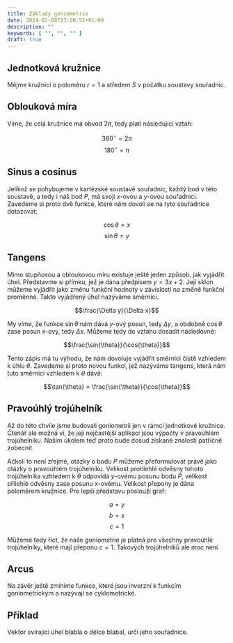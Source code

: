 ```yaml
---
title: Základy goniometrie
date: 2024-02-08T23:20:52+01:00
description: ""
keywords: [ "", "", "" ]
draft: true
---
```


## Jednotková kružnice

Mějme kružnici o poloměru $r = 1$ a středem $S$ v počátku soustavy souřadnic.

## Oblouková míra

Víme, že celá kružnice má obvod $2\pi$, tedy platí následující vztah:

$$ 360^\circ = 2\pi$$
$$ 180^\circ = \pi$$

## Sinus a cosinus

Jelikož se pohybujeme v kartézské soustavě souřadnic, každý bod v této soustavě, a tedy i náš bod $P$, má svoji $x$-ovou a $y$-ovou souřadnici. Zavedeme si proto dvě funkce, které nám dovolí se na tyto souřadnice dotazovat:

$$\cos{\theta} = x$$
$$\sin{\theta} = y$$

## Tangens

Mimo stupňovou a obloukovou míru existuje ještě jeden způsob, jak vyjádřit úhel. Představme si přímku, jež je dána předpisem $y = 3x + 2$. Její sklon můžeme vyjádřit jako změnu funkční hodnoty v závislosti na změně funkční proměnné. Takto vyjádřený úhel nazýváme směrnicí.

$$\frac{\Delta y}{\Delta x}$$

My víme, že funkce $\sin{\theta}$ nám dává $y$-ový posun, tedy $\Delta y$, a obdobně $\cos{\theta}$ zase posun $x$-ový, tedy $\Delta x$. Můžeme tedy do vztahu dosadit následovně:

$$\frac{\sin{\theta}}{\cos{\theta}}$$

Tento zápis má tu výhodu, že nám dovoluje vyjádřit směrnici čistě vzhledem k úhlu $\theta$. Zavedeme si proto novou funkci, jež nazýváme tangens, která nám tuto směrnici vzhledem k $\theta$ dává:

$$\tan{\theta} = \frac{\sin{\theta}}{\cos{\theta}}$$

<!--
Tato funkce je zajímavá v tom, že není definovaná v $\frac{\pi}{2} + k\pi; k \belongs \wholenumbers$. Existují různé způsoby, jak chápat toto omezení. Můžeme si například zkusit dosadit:

$$\tan{\frac{\pi}{2}} = \frac{\sin{\frac{\pi}{2}}}{\cos{\frac{\pi}{2}}} = \frac{1}{0}$$

Nulou dělit nelze, tedy funkce $\tan{\theta}$ není definovaná tam, kde je $\cos{\theta} = 0$. Můžeme se ale také zamyslet nad tím, co nám směrnice vlastně *říká*; je to vidět z následujícího vztahu:

$$\frac{y}{x} = \frac{\frac{y}{x}}{\frac{x}{x}} = \frac{\frac{y}{x}}{1}

Vidíme, že v čitateli dostáváme číslo (je jedno jaké) a ve jmenovateli dostáváme jedničku; směrnici nám tedy říká změnu $\Delta y$ za *jednotku* vstupní proměnné.
-->

## Pravoúhlý trojúhelník

Až do této chvíle jsme budovali goniometrii jen v rámci jednotkové kružnice. Čtenář ale možná ví, že její nejčastější aplikací jsou výpočty v pravoúhlém trojúhelníku. Naším úkolem teď proto bude dosud získané znalosti patřičně zobecnit.

Ačkoli to není zřejmé, otázky o bodu $P$ můžeme přeformulovat právě jako otázky o pravoúhlém trojúhelníku. Velikost protilehlé odvěsny tohoto trojúhelníka vzhledem k $\theta$ odpovídá $y$-ovému posunu bodu $P$, velikost přilehlé odvěsny zase posunu $x$-ovému. Velikost přepony je dána poloměrem kružnice. Pro lepší představu poslouží graf:

$$a = y$$
$$b = x$$
$$c = 1$$

Můžeme tedy říct, že naše goniometrie je platná pro všechny pravoúhlé trojúhelníky, které mají přeponu $c = 1$. Takových trojúhelníků ale moc není.

## Arcus

Na závěr ještě zmíníme funkce, které jsou inverzní k funkcím goniometrickým a nazývají se cyklometrické.

## Příklad

Vektor svírající úhel blabla o délce blabal, urči jeho souřadnice.

